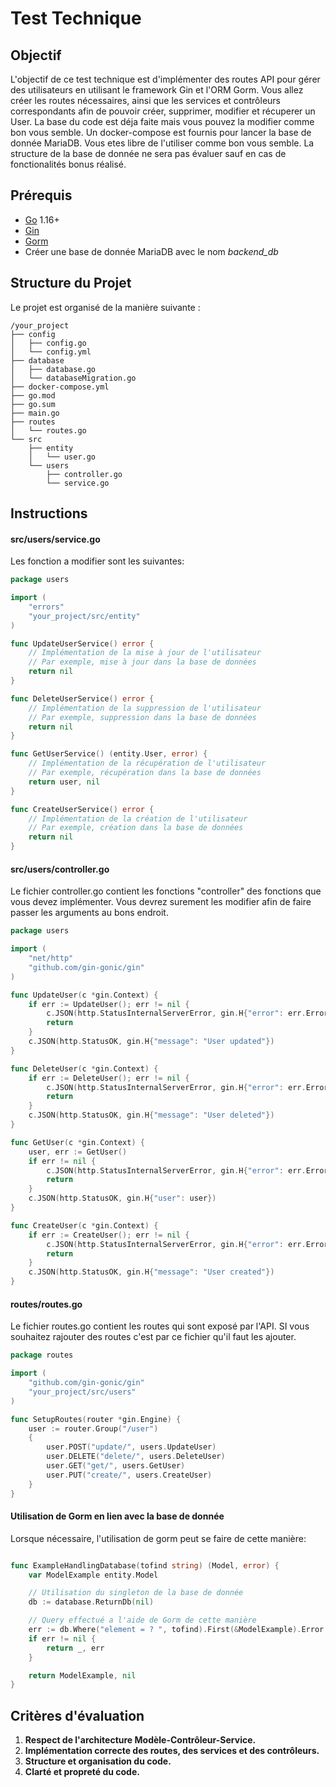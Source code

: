 # Test Technique 
## Objectif

L'objectif de ce test technique est d'implémenter des routes API pour gérer des utilisateurs en utilisant le framework Gin et l'ORM Gorm. Vous allez créer les routes nécessaires, ainsi que les services et contrôleurs correspondants afin de pouvoir créer, supprimer, modifier et récuperer un User.
La base du code est déja faite mais vous pouvez la modifier comme bon vous semble.
Un docker-compose est fournis pour lancer la base de donnée MariaDB. Vous etes libre de l'utiliser comme bon vous semble. La structure de la base de donnée ne sera pas évaluer sauf en cas de fonctionalités bonus réalisé.

## Prérequis

- [Go](https://golang.org/dl/) 1.16+
- [Gin](https://gin-gonic.com/)
- [Gorm](https://gorm.io/docs/)
- Créer une base de donnée MariaDB avec le nom *backend_db*

## Structure du Projet

Le projet est organisé de la manière suivante :

```
/your_project
├── config
│   ├── config.go
│   └── config.yml
├── database
│   ├── database.go
│   └── databaseMigration.go
├── docker-compose.yml
├── go.mod
├── go.sum
├── main.go
├── routes
│   └── routes.go
└── src
    ├── entity
    │   └── user.go
    └── users
        ├── controller.go
        └── service.go
```

## Instructions

#### src/users/service.go

Les fonction a modifier sont les suivantes:

```go
package users

import (
	"errors"
	"your_project/src/entity"
)

func UpdateUserService() error {
	// Implémentation de la mise à jour de l'utilisateur
	// Par exemple, mise à jour dans la base de données
	return nil
}

func DeleteUserService() error {
	// Implémentation de la suppression de l'utilisateur
	// Par exemple, suppression dans la base de données
	return nil
}

func GetUserService() (entity.User, error) {
	// Implémentation de la récupération de l'utilisateur
	// Par exemple, récupération dans la base de données
	return user, nil
}

func CreateUserService() error {
	// Implémentation de la création de l'utilisateur
	// Par exemple, création dans la base de données
	return nil
}
```

#### src/users/controller.go

Le fichier controller.go contient les fonctions "controller" des fonctions que vous devez implémenter. Vous devrez surement les modifier afin de faire passer les arguments au bons endroit.

```go
package users

import (
	"net/http"
	"github.com/gin-gonic/gin"
)

func UpdateUser(c *gin.Context) {
	if err := UpdateUser(); err != nil {
		c.JSON(http.StatusInternalServerError, gin.H{"error": err.Error()})
		return
	}
	c.JSON(http.StatusOK, gin.H{"message": "User updated"})
}

func DeleteUser(c *gin.Context) {
	if err := DeleteUser(); err != nil {
		c.JSON(http.StatusInternalServerError, gin.H{"error": err.Error()})
		return
	}
	c.JSON(http.StatusOK, gin.H{"message": "User deleted"})
}

func GetUser(c *gin.Context) {
	user, err := GetUser()
	if err != nil {
		c.JSON(http.StatusInternalServerError, gin.H{"error": err.Error()})
		return
	}
	c.JSON(http.StatusOK, gin.H{"user": user})
}

func CreateUser(c *gin.Context) {
	if err := CreateUser(); err != nil {
		c.JSON(http.StatusInternalServerError, gin.H{"error": err.Error()})
		return
	}
	c.JSON(http.StatusOK, gin.H{"message": "User created"})
}
```

#### routes/routes.go

Le fichier routes.go contient les routes qui sont exposé par l'API. SI vous souhaitez rajouter des routes c'est par ce fichier qu'il faut les ajouter.

```go
package routes

import (
	"github.com/gin-gonic/gin"
	"your_project/src/users"
)

func SetupRoutes(router *gin.Engine) {
	user := router.Group("/user")
	{
		user.POST("update/", users.UpdateUser)
		user.DELETE("delete/", users.DeleteUser)
		user.GET("get/", users.GetUser)
		user.PUT("create/", users.CreateUser)
	}
}
```


#### Utilisation de Gorm en lien avec la base de donnée
Lorsque nécessaire, l'utilisation de gorm peut se faire de cette manière:

```go

func ExampleHandlingDatabase(tofind string) (Model, error) {
	var ModelExample entity.Model

	// Utilisation du singleton de la base de donnée 
	db := database.ReturnDb(nil)

	// Query effectué a l'aide de Gorm de cette manière
	err := db.Where("element = ? ", tofind).First(&ModelExample).Error
	if err != nil {
		return _, err
	}

	return ModelExample, nil
}
```
## Critères d'évaluation

1. **Respect de l'architecture Modèle-Contrôleur-Service.**
2. **Implémentation correcte des routes, des services et des contrôleurs.**
3. **Structure et organisation du code.**
4. **Clarté et propreté du code.**
